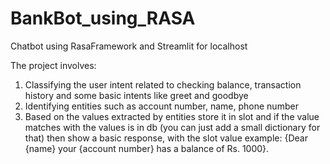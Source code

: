 # BankBot_using_RASA
Chatbot using RasaFramework and Streamlit for localhost

The project involves:
1. Classifying the user intent related to checking balance, transaction history and some basic intents like greet and goodbye
2. Identifying entities such as account number, name, phone number
3. Based on the values extracted by entities store it in slot and if the value matches with the values is in db (you can just add a small dictionary for that)  then show a basic response, with the slot value example: {Dear {name} your {account number} has a balance of Rs. 1000}.
